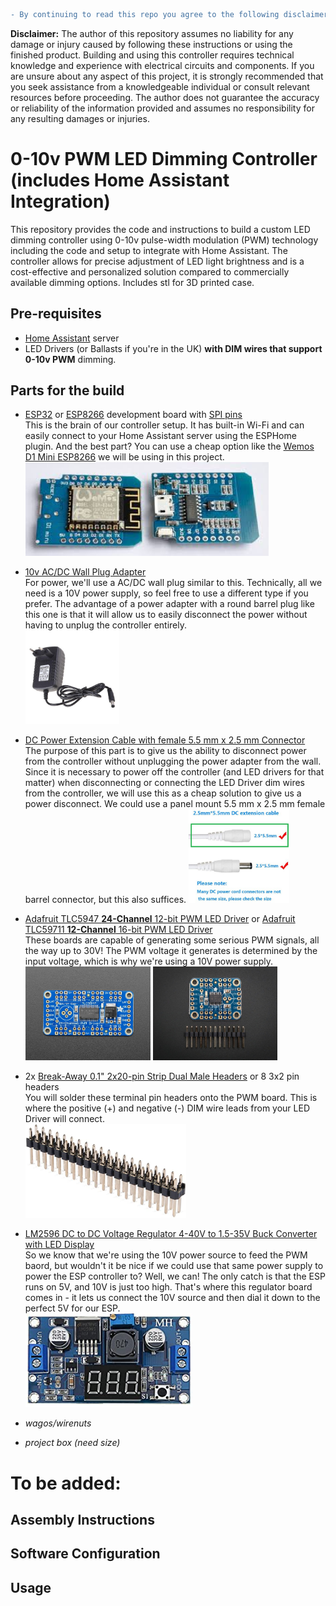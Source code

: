 ```diff
- By continuing to read this repo you agree to the following disclaimer -
```
**Disclaimer:** The author of this repository assumes no liability for any damage or injury caused by following these instructions or using the finished product. Building and using this controller requires technical knowledge and experience with electrical circuits and components. If you are unsure about any aspect of this project, it is strongly recommended that you seek assistance from a knowledgeable individual or consult relevant resources before proceeding. The author does not guarantee the accuracy or reliability of the information provided and assumes no responsibility for any resulting damages or injuries.

# 0-10v PWM LED Dimming Controller (includes Home Assistant Integration)

This repository provides the code and instructions to build a custom LED dimming controller using 0-10v pulse-width modulation (PWM) technology including the code and setup to integrate with Home Assistant. The controller allows for precise adjustment of LED light brightness and is a cost-effective and personalized solution compared to commercially available dimming options.  Includes stl for 3D printed case.

## Pre-requisites
- [Home Assistant](https://www.home-assistant.io/) server
- LED Drivers (or Ballasts if you're in the UK) **with DIM wires that support 0-10v PWM** dimming.

## Parts for the build
- [ESP32](https://www.google.com/search?q=ESP32+development+boards) or [ESP8266](https://www.google.com/search?q=ESP8266+development+boards) development board with [SPI pins](https://www.google.com/search?q=spi+pins)  
This is the brain of our controller setup. It has built-in Wi-Fi and can easily connect to your Home Assistant server using the ESPHome plugin. And the best part? You can use a cheap option like the [Wemos D1 Mini ESP8266](https://www.google.com/search?q=wemos+mini+d1) we will be using in this project.  
    <img src="/images/esp8266%20wemos%20d1%20mini.jpg" height="150">

- [10v AC/DC Wall Plug Adapter](https://www.digikey.ca/en/products/detail/globtek-inc/WR9HU1800LCP-F-R6B/10187591)  
For power, we'll use a AC/DC wall plug similar to this. Technically, all we need is a 10V power supply, so feel free to use a different type if you prefer.  The advantage of a power adapter with a round barrel plug like this one is that it will allow us to easily disconnect the power without having to unplug the controller entirely.  
    <img src="/images/10v%20AC-DC%20Wall%20Plug%20Adapter.jpg" height="150">

- [DC Power Extension Cable with female 5.5 mm x 2.5 mm Connector](https://www.google.com/search?q=DC+Power+Extension+Cable+5.5+mm+x+2.5+mm+Male+to+Female+Connector%2C+DC+Power+Cord+Extension+Cable+for+Power&oq=DC+Power+Extension+Cable+5.5+mm+x+2.5+mm+Male+to+Female+Connector%2C+DC+Power+Cord+Extension+Cable+for+Power)  
The purpose of this part is to give us the ability to disconnect power from the controller without unplugging the power adapter from the wall.  Since it is necessary to power off the controller (and LED drivers for that matter) when disconnecting or connecting the LED Driver dim wires from the controller, we will use this as a cheap solution to give us a power disconnect.  We could use a panel mount 5.5 mm x 2.5 mm female barrel connector, but this also suffices.
    <img src="/images/DC Power Extension Cable with female 5.5 mm x 2.5 mm Connector.png" height="150">

- [Adafruit TLC5947 **24-Channel** 12-bit PWM LED Driver](https://www.adafruit.com/product/1429)
or [Adafruit TLC59711 **12-Channel** 16-bit PWM LED Driver](https://www.adafruit.com/product/3995)  
These boards are capable of generating some serious PWM signals, all the way up to 30V! The PWM voltage it generates is determined by the input voltage, which is why we're using a 10V power supply.  
    <img src="/images/Adafruit%2024%20channel%20PWM%20LED%20driver.jpg" height="150"> <img src="/images/Adafruit%2012%20channel%20PWM%20LED%20driver.jpg" height="150">

- 2x [Break-Away 0.1" 2x20-pin Strip Dual Male Headers](https://www.google.com/search?q=Break-Away+0.1%22+2x20-pin+Strip+Dual+Male+Header) or 8 3x2 pin headers  
You will solder these terminal pin headers onto the PWM board. This is where the positive (+) and negative (-) DIM wire leads from your LED Driver will connect.  
    <img src="/images/Break-Away%200.1-inch%202x20-pin%20Strip%20Dual%20Male%20Header.jpg" height="150">

- [LM2596 DC to DC Voltage Regulator 4-40V to 1.5-35V Buck Converter with LED Display](https://www.google.com/search?q=LM2596+DC+to+DC+Voltage+Regulator+4-40V+to+1.5-35V+Buck+Converter+with+LED+Display)  
So we know that we're using the 10V power source to feed the PWM baord, but wouldn't it be nice if we could use that same power supply to power the ESP controller to? Well, we can! The only catch is that the ESP runs on 5V, and 10V is just too high. That's where this regulator board comes in - it lets us connect the 10V source and then dial it down to the perfect 5V for our ESP.  
    <img src="/images/LM2596-DC-to-DC-Voltage-Regulator.png" height="150">



- _wagos/wirenuts_
- _project box (need size)_

# To be added:
## Assembly Instructions
## Software Configuration
## Usage
